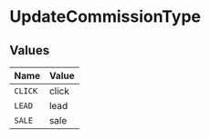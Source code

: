 # UpdateCommissionType


## Values

| Name    | Value   |
| ------- | ------- |
| `CLICK` | click   |
| `LEAD`  | lead    |
| `SALE`  | sale    |